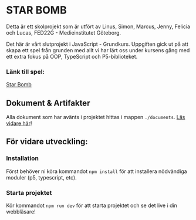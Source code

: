 # STAR BOMB

Detta är ett skolprojekt som är utfört av Linus, Simon, Marcus, Jenny, Felicia och Lucas, FED22G - Medieinstitutet Göteborg.

Det här är vårt slutprojekt i JavaScript - Grundkurs.
Uppgiften gick ut på att skapa ett spel från grunden med allt vi har lärt oss under kursens gång med ett extra fokus på OOP, TypeScript och P5-biblioteket.

### Länk till spel:

[Star Bomb](https://docs.google.com/document/d/1Wml4WTKc2bAyR_SDgbUKQ1SjfSMM0ReKhVCXydo4hcs/edit?usp=share_link)

## Dokument & Artifakter

Alla dokument som har avänts i projektet hittas i mappen `./documents`. [Läs vidare här](./documents/README.md)!

## För vidare utveckling:

### Installation

Först behöver ni köra kommandot `npm install` för att installera nödvändiga moduler (p5, typescript, etc).

### Starta projektet

Kör kommandot `npm run dev` för att starta projektet och se det live i din webbläsare!
